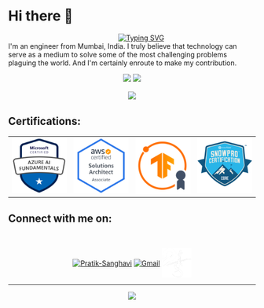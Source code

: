 # Hi there 👋

&emsp;&emsp;&emsp;&emsp;&emsp;&emsp;&emsp;&emsp;&emsp;&emsp;&emsp;&emsp;&emsp;&emsp;&emsp;&emsp;[![Typing SVG](https://readme-typing-svg.herokuapp.com?color=%236cc644&center=true&vCenter=true&lines=Machine+Learning+Engineer+🤖;Fiddler+%F0%9F%8E%BB;Open+Water+Diver+🤿🦈;Storyteller+📖;I+am+Pratik+Sanghavi)](https://git.io/typing-svg)
<br>
I'm an engineer from Mumbai, India. I truly believe that technology can serve as a medium to solve some of the most challenging problems plaguing the world. And I'm certainly enroute to make my contribution.
<p align="centre">
 
 <div align = "center">
  
  <a href="https://github.com/Pratik-Sanghavi" title="Redirect to my GitHub">
  <img width="49%" src="https://github-readme-stats.vercel.app/api?username=Pratik-Sanghavi&count_private=true&show_icons=true&include_all_commits=true" /></a>

  <a href="https://github.com/Pratik-Sanghavi" title="Redirect to my GitHub">
  <img width="41%" src="https://github-readme-stats.vercel.app/api/top-langs/?username=Pratik-Sanghavi&hide=TeX&layout=compact" /></a>
 </div>
 <br>
 <div align = "center">
  <img width = "50%" src="https://github-readme-streak-stats.herokuapp.com/?user=Pratik-Sanghavi" />
 </div>
</p>
 
<!-- > Once the why becomes clear, the how is easy<br> -->

## Certifications:
<div id="certifications">
  <table>
   <tr>
    <td width = 500em align="center">
     <a href = "https://www.credly.com/badges/ad146397-a6ff-4d57-a096-a72dc0e0af50/public_url">
      <img src="https://github.com/Pratik-Sanghavi/Pratik-Sanghavi/blob/main/My_Documents/microsoft-certified-azure-ai-fundamentals.png" alt="Azure AI Fundamentals" width="125"/>
     </a>
    </td>
    <td width = 500em align="center">
      <a href = "https://www.credly.com/badges/8bc678f4-bb9c-4339-abb1-61ba4e64349b/public_url">
        <img src="https://github.com/Pratik-Sanghavi/Pratik-Sanghavi/blob/main/My_Documents/aws-certified-solutions-architect-associate.png" alt="AWS Solutions Architect" width="125"/>
      </a>
    </td>
    <td width = 500em align="center">
      <a href = "https://www.credential.net/4447df53-a68d-4d92-adc2-5a4cc6b037d2">
       <img src="https://github.com/Pratik-Sanghavi/Pratik-Sanghavi/blob/main/My_Documents/TensorFlow_Developer.png" alt="TensorFlow Developer Certification" width="125"/>
       </a>
     </td>
    <td width = 500em align="center">
      <a href = "https://www.credly.com/badges/5fa44ab2-bd8b-472c-b0af-71d341957caf/public_url">
        <img src="https://github.com/Pratik-Sanghavi/Pratik-Sanghavi/blob/main/My_Documents/snowpro-core-certification.png" alt="SnowPro Core Certified" width="125"/>
      </a>
    </td>
   </tr>
   </table>
</div>

 <div id="connect">
  <h2>Connect with me on: </h2><br>
  <p align="center">
   <a href="https://www.linkedin.com/in/pratik-sanghavi-62a571154" target="blank"><img align="center" src="https://raw.githubusercontent.com/BEPb/BEPb/master/assets/linkedin.svg" alt="Pratik-Sanghavi" height="60" width="60" /></a>
   <a href="mailto:sanghavipratikr@gmail.com" target="blank"><img align="center" src="https://raw.githubusercontent.com/BEPb/BEPb/master/assets/gmail.svg" alt="Gmail" height="60" width="60" /></a>
   <a href="https://pratiksanghavi.in/" target="blank"><img align="center" src="https://github.com/Pratik-Sanghavi/Pratik-Sanghavi/blob/main/My_Documents/logo.png" height="60" width="60" /></a>
  </p>
 </div>
<hr>
<div id="visitor_connect" align='center'>
 <img src='https://profile-counter.glitch.me/Pratik-Sanghavi/count.svg'>
</div>
